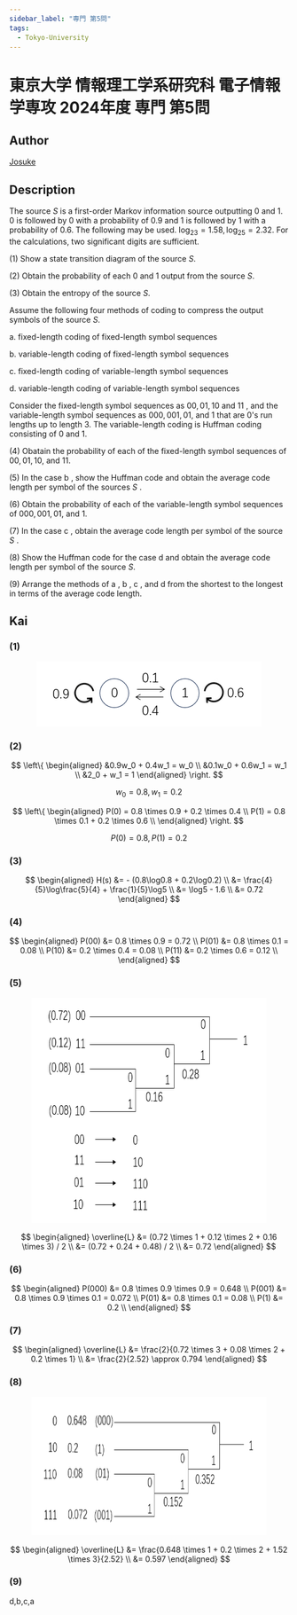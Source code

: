 ```yaml
---
sidebar_label: "専門 第5問"
tags:
  - Tokyo-University
---
```

# 東京大学 情報理工学系研究科 電子情報学専攻 2024年度 専門 第5問 


## **Author**
[Josuke](https://www.xiaohongshu.com/user/profile/6136a1b40000000002025c4f?xhsshare=QQ&appuid=5de61ebb0000000001004b64&apptime=1718276766)

## **Description**
The source $S$ is a first-order Markov information source outputting $0$ and $1$. $0$ is followed by $0$ with a probability of $0.9$ and $1$ is followed by $1$ with a probability of $0.6$. The following may be used. $\log_23 = 1.58 , \log_25 = 2.32$. For the calculations, two significant digits are sufficient.

(1) Show a state transition diagram of the source $S$.

(2) Obtain the probability of each $0$ and $1$ output from the source $S$.

(3) Obtain the entropy of the source $S$.

Assume the following four methods of coding to compress the output symbols of the source $S$.

a. fixed-length coding of fixed-length symbol sequences

b. variable-length coding of fixed-length symbol sequences

c. fixed-length coding of variable-length symbol sequences

d. variable-length coding of variable-length symbol sequences

Consider the fixed-length symbol sequences as $00 , 01 , 10$ and $11$ , and the variable-length symbol sequences as $000 , 001 , 01 ,$ and $1$ that are $0$'s run lengths up to length $3$. The variable-length coding is Huffman coding consisting of $0$ and $1$.

(4) Obatain the probability of each of the fixed-length symbol sequences of $00 , 01 , 10 ,$ and $11$.

(5) In the case b , show the Huffman code and obtain the average code length per symbol of the sources $S$ .

(6) Obtain the probability of each of the variable-length symbol sequences of $000 , 001 ,01 ,$ and $1$.

(7) In the case c , obtain the average code length per symbol of the source $S$ .

(8) Show the Huffman code for the case d and obtain the average code length per symbol of the source $S$.

(9) Arrange the methods of a , b , c , and d from the shortest to the longest in terms of the average code length. 
 
## **Kai**
### (1)
<figure style="text-align:center;">
  <img src="https://raw.githubusercontent.com/Myyura/the_kai_project_assets/main/kakomonn/tokyo_university/IST/denshi_2024_5_p1.png" width="406" height="117" alt=""/>
</figure>

### (2)

$$
\left\{
\begin{aligned}
&0.9w_0 + 0.4w_1 = w_0 \\
&0.1w_0 + 0.6w_1 = w_1 \\
&2_0 + w_1 = 1
\end{aligned}
\right.
$$

$$
w_0 = 0.8 , w_1 = 0.2
$$

$$
\left\{
\begin{aligned}
P(0) = 0.8 \times 0.9 + 0.2 \times 0.4 \\
P(1) = 0.8 \times 0.1 + 0.2 \times 0.6 \\
\end{aligned}
\right.
$$

$$
P(0) = 0.8 , P(1) = 0.2
$$

### (3)

$$
\begin{aligned}
H(s) &= - (0.8\log0.8 + 0.2\log0.2) \\
&= \frac{4}{5}\log\frac{5}{4} + \frac{1}{5}\log5 \\
&= \log5 - 1.6 \\
&= 0.72 
\end{aligned}
$$

### (4)

$$
\begin{aligned}
P(00) &= 0.8 \times 0.9 = 0.72 \\
P(01) &= 0.8 \times 0.1 = 0.08 \\
P(10) &= 0.2 \times 0.4 = 0.08 \\
P(11) &= 0.2 \times 0.6 = 0.12 \\
\end{aligned}
$$

### (5)
<figure style="text-align:center;">
  <img src="https://raw.githubusercontent.com/Myyura/the_kai_project_assets/main/kakomonn/tokyo_university/IST/denshi_2024_5_p2.png" width="599" height="406" alt=""/>
</figure>

$$
\begin{aligned}
\overline{L} &= (0.72 \times 1 + 0.12 \times 2 + 0.16 \times 3) / 2 \\
&= (0.72 + 0.24 + 0.48) / 2 \\
&= 0.72
\end{aligned}
$$

### (6)

$$
\begin{aligned}
P(000) &= 0.8 \times 0.9 \times 0.9 = 0.648 \\
P(001) &= 0.8 \times 0.9 \times 0.1 = 0.072 \\
P(01) &= 0.8 \times 0.1 = 0.08 \\
P(1) &= 0.2 \\
\end{aligned}
$$

### (7)

$$
\begin{aligned}
\overline{L} &= \frac{2}{0.72 \times 3 + 0.08 \times 2 + 0.2 \times 1} \\
&= \frac{2}{2.52} \approx 0.794
\end{aligned}
$$

### (8)
<figure style="text-align:center;">
  <img src="https://raw.githubusercontent.com/Myyura/the_kai_project_assets/main/kakomonn/tokyo_university/IST/denshi_2024_5_p3.png" width="680" height="250" alt=""/>
</figure>

$$
\begin{aligned}
\overline{L} &= \frac{0.648 \times 1 + 0.2 \times 2 + 1.52 \times 3}{2.52} \\
&= 0.597
\end{aligned}
$$

### (9)
d,b,c,a